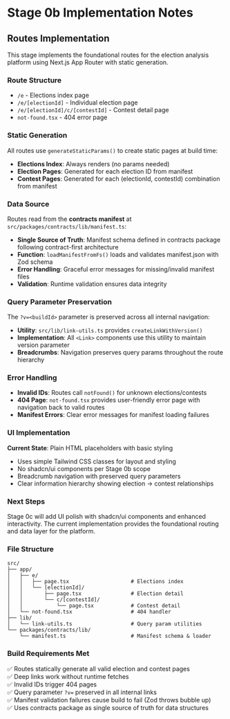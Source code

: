 # Stage 0b Implementation Notes

## Routes Implementation

This stage implements the foundational routes for the election analysis platform using Next.js App Router with static generation.

### Route Structure

- `/e` - Elections index page
- `/e/[electionId]` - Individual election page  
- `/e/[electionId]/c/[contestId]` - Contest detail page
- `not-found.tsx` - 404 error page

### Static Generation

All routes use `generateStaticParams()` to create static pages at build time:

- **Elections Index**: Always renders (no params needed)
- **Election Pages**: Generated for each election ID from manifest
- **Contest Pages**: Generated for each (electionId, contestId) combination from manifest

### Data Source

Routes read from the **contracts manifest** at `src/packages/contracts/lib/manifest.ts`:

- **Single Source of Truth**: Manifest schema defined in contracts package following contract-first architecture
- **Function**: `loadManifestFromFs()` loads and validates manifest.json with Zod schema
- **Error Handling**: Graceful error messages for missing/invalid manifest files
- **Validation**: Runtime validation ensures data integrity

### Query Parameter Preservation  

The `?v=<buildId>` parameter is preserved across all internal navigation:

- **Utility**: `src/lib/link-utils.ts` provides `createLinkWithVersion()`  
- **Implementation**: All `<Link>` components use this utility to maintain version parameter
- **Breadcrumbs**: Navigation preserves query params throughout the route hierarchy

### Error Handling

- **Invalid IDs**: Routes call `notFound()` for unknown elections/contests
- **404 Page**: `not-found.tsx` provides user-friendly error page with navigation back to valid routes
- **Manifest Errors**: Clear error messages for manifest loading failures

### UI Implementation

**Current State**: Plain HTML placeholders with basic styling
- Uses simple Tailwind CSS classes for layout and styling
- No shadcn/ui components per Stage 0b scope
- Breadcrumb navigation with preserved query parameters
- Clear information hierarchy showing election → contest relationships

### Next Steps

Stage 0c will add UI polish with shadcn/ui components and enhanced interactivity. The current implementation provides the foundational routing and data layer for the platform.

### File Structure

```
src/
├── app/
│   ├── e/
│   │   ├── page.tsx                    # Elections index
│   │   └── [electionId]/
│   │       ├── page.tsx                # Election detail  
│   │       └── c/[contestId]/
│   │           └── page.tsx            # Contest detail
│   └── not-found.tsx                   # 404 handler
├── lib/
│   └── link-utils.ts                   # Query param utilities
└── packages/contracts/lib/
    └── manifest.ts                     # Manifest schema & loader
```

### Build Requirements Met

✅ Routes statically generate all valid election and contest pages  
✅ Deep links work without runtime fetches  
✅ Invalid IDs trigger 404 pages  
✅ Query parameter `?v=` preserved in all internal links  
✅ Manifest validation failures cause build to fail (Zod throws bubble up)  
✅ Uses contracts package as single source of truth for data structures